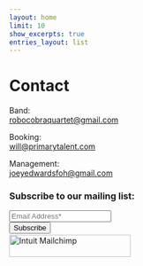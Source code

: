 ```yaml
---
layout: home
limit: 10
show_excerpts: true
entries_layout: list
---
```

# Contact

Band:  
[robocobraquartet@gmail.com](mailto:robocobraquartet@gmail.com)

Booking:  
[will@primarytalent.com](mailto:will@primarytalent.com)

Management:  
[joeyedwardsfoh@gmail.com](mailto:joeyedwardsfoh@gmail.com)

<div id="mc_embed_shell" >
      <link href="//cdn-images.mailchimp.com/embedcode/classic-061523.css" rel="stylesheet" type="text/css">
  <style type="text/css">
        /* Add your own Mailchimp form style overrides in your site stylesheet or in this style block.
           We recommend moving this block and the preceding CSS link to the HEAD of your HTML file. */
</style>
<div id="mc_embed_signup" class="embed-responsive-16by9">
    <form action="https://bandcamp.us2.list-manage.com/subscribe/post?u=1c7ba3baf4edb8e5f8f070e0e&amp;id=fd06c37a76&amp;f_id=007850e0f0" method="post" id="mc-embedded-subscribe-form" name="mc-embedded-subscribe-form" class="validate" target="_blank">
        <div id="mc_embed_signup_scroll"><h3>Subscribe to our mailing list:</h3>
            <div class="mc-field-group"><input type="email" placeholder="Email Address*" name="EMAIL" class="required email" id="mce-EMAIL" required="" value=""></div>
        <div id="mce-responses" class="clear foot">
            <div class="response" id="mce-error-response" style="display: none;"></div>
            <div class="response" id="mce-success-response" style="display: none;"></div>
        </div>
    <div style="position: absolute; left: -5000px;" aria-hidden="true">
        /* real people should not fill this in and expect good things - do not remove this or risk form bot signups */
        <input type="text" name="b_1c7ba3baf4edb8e5f8f070e0e_fd06c37a76" tabindex="-1" value="">
    </div>
        <div class="optionalParent">
            <div class="clear foot">
                <input type="submit" name="subscribe" id="mc-embedded-subscribe" class="button" value="Subscribe">
                <p style="margin: 0px auto;"><a href="http://eepurl.com/iWbUrA" title="Mailchimp - email marketing made easy and fun"><span style="display: inline-block; background-color: transparent; border-radius: 4px;"><img class="refferal_badge" src="https://digitalasset.intuit.com/render/content/dam/intuit/mc-fe/en_us/images/intuit-mc-rewards-text-dark.svg" alt="Intuit Mailchimp" style="width: 220px; height: 40px; display: flex; padding: 2px 0px; justify-content: center; align-items: center;"></span></a></p>
            </div>
        </div>
    </div>
</form>
</div>
<script type="text/javascript" src="//s3.amazonaws.com/downloads.mailchimp.com/js/mc-validate.js"></script><script type="text/javascript">(function($) {window.fnames = new Array(); window.ftypes = new Array();fnames[0]='EMAIL';ftypes[0]='email';fnames[1]='FNAME';ftypes[1]='text';fnames[2]='LNAME';ftypes[2]='text';fnames[3]='ADDRESS';ftypes[3]='address';fnames[4]='PHONE';ftypes[4]='phone';}(jQuery));var $mcj = jQuery.noConflict(true);</script></div>

